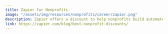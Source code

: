 ```yaml
---
title: Zapier for Nonprofits
image: "/assets/img/resources/nonprofits/career/zapier.png"
description: Zapier offers a discount to help nonprofits build automated workflows between apps so they can save time and resources.
link: https://zapier.com/blog/best-nonprofit-discounts/
---
```

